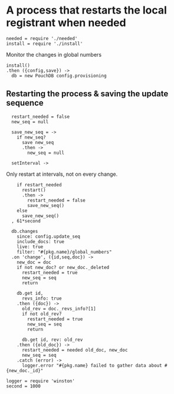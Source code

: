 A process that restarts the local registrant when needed
========================================================

    needed = require './needed'
    install = require './install'

Monitor the changes in global numbers

    install()
    .then ({config,save}) ->
      db = new PouchDB config.provisioning

Restarting the process & saving the update sequence
---------------------------------------------------

      restart_needed = false
      new_seq = null

      save_new_seq = ->
        if new_seq?
          save new_seq
          .then ->
            new_seq = null

      setInterval ->

Only restart at intervals, not on every change.

        if restart_needed
          restart()
          .then ->
            restart_needed = false
            save_new_seq()
        else
          save_new_seq()
      , 61*second

      db.changes
        since: config.update_seq
        include_docs: true
        live: true
        filter: "#{pkg.name}/global_numbers"
      .on 'change', ({id,seq,doc}) ->
        new_doc = doc
        if not new_doc? or new_doc._deleted
          restart_needed = true
          new_seq = seq
          return

        db.get id,
          revs_info: true
        .then ({doc}) ->
          old_rev = doc._revs_info?[1]
          if not old_rev?
            restart_needed = true
            new_seq = seq
            return

          db.get id, rev: old_rev
        .then ({old_doc}) ->
          restart_needed = needed old_doc, new_doc
          new_seq = seq
        .catch (error) ->
          logger.error "#{pkg.name} failed to gather data about #{new_doc._id}"

    logger = require 'winston'
    second = 1000
